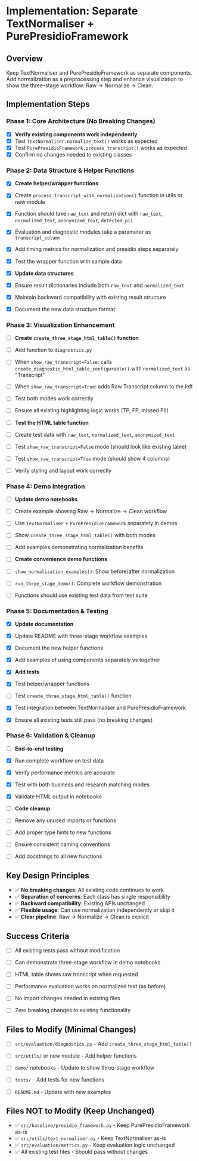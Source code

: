 # Implementation: Separate TextNormaliser + PurePresidioFramework

 

## Overview

Keep TextNormaliser and PurePresidioFramework as separate components. Add normalization as a preprocessing step and enhance visualization to show the three-stage workflow: Raw → Normalize → Clean.

 

## Implementation Steps

 

### Phase 1: Core Architecture (No Breaking Changes)

- [x] **Verify existing components work independently**
- [x] Test `TextNormaliser.normalize_text()` works as expected
- [x] Test `PurePresidioFramework.process_transcript()` works as expected
- [x] Confirm no changes needed to existing classes 

### Phase 2: Data Structure & Helper Functions

- [x] **Create helper/wrapper functions**
- [x] Create `process_transcript_with_normalization()` function in utils or new module
- [x] Function should take `raw_text` and return dict with `raw_text`, `normalized_text`, `anonymized_text`, `detected_pii`
- [x] Evaluation and diagnostic modules take a parameter as `transcript_column`
- [x] Add timing metrics for normalization and presidio steps separately
- [x] Test the wrapper function with sample data
 

- [x] **Update data structures**
- [x] Ensure result dictionaries include both `raw_text` and `normalized_text`
- [x] Maintain backward compatibility with existing result structure
- [x] Document the new data structure format
 

### Phase 3: Visualization Enhancement

- [ ] **Create `create_three_stage_html_table()` function**
- [ ] Add function to `diagnostics.py`
- [ ] When `show_raw_transcript=False`: calls `create_diagnostic_html_table_configurable()` with `normalized_text` as "Transcript"
- [ ] When `show_raw_transcript=True`: adds Raw Transcript column to the left
- [ ] Test both modes work correctly
- [ ] Ensure all existing highlighting logic works (TP, FP, missed PII)
 

- [ ] **Test the HTML table function**
- [ ] Create test data with `raw_text`, `normalized_text`, `anonymized_text`
- [ ] Test `show_raw_transcript=False` mode (should look like existing table)
- [ ] Test `show_raw_transcript=True` mode (should show 4 columns)
- [ ] Verify styling and layout work correctly

 

### Phase 4: Demo Integration

- [ ] **Update demo notebooks**
- [ ] Create example showing Raw → Normalize → Clean workflow
- [ ] Use `TextNormaliser` + `PurePresidioFramework` separately in demos
- [ ] Show `create_three_stage_html_table()` with both modes
- [ ] Add examples demonstrating normalization benefits
 

- [ ] **Create convenience demo functions**
- [ ] `show_normalization_examples()`: Show before/after normalization
- [ ] `run_three_stage_demo()`: Complete workflow demonstration
- [ ] Functions should use existing test data from test suite

 

### Phase 5: Documentation & Testing

- [x] **Update documentation**
- [x] Update README with three-stage workflow examples
- [x] Document the new helper functions
- [x] Add examples of using components separately vs together

 

- [x] **Add tests**

- [x] Test helper/wrapper functions
- [ ] Test `create_three_stage_html_table()` function
- [x] Test integration between TextNormaliser and PurePresidioFramework
- [x] Ensure all existing tests still pass (no breaking changes)

 

### Phase 6: Validation & Cleanup

- [ ] **End-to-end testing**

- [x] Run complete workflow on test data
- [x] Verify performance metrics are accurate
- [x] Test with both business and research matching modes
- [x] Validate HTML output in notebooks

 

- [ ] **Code cleanup**

- [ ] Remove any unused imports or functions
- [ ] Add proper type hints to new functions
- [ ] Ensure consistent naming conventions
- [ ] Add docstrings to all new functions

 

## Key Design Principles

- ✅ **No breaking changes**: All existing code continues to work
- ✅ **Separation of concerns**: Each class has single responsibility
- ✅ **Backward compatibility**: Existing APIs unchanged
- ✅ **Flexible usage**: Can use normalization independently or skip it
- ✅ **Clear pipeline**: Raw → Normalize → Clean is explicit

 

## Success Criteria

- [ ] All existing tests pass without modification
- [ ] Can demonstrate three-stage workflow in demo notebooks
- [ ] HTML table shows raw transcript when requested
- [ ] Performance evaluation works on normalized text (as before)
- [ ] No import changes needed in existing files
- [ ] Zero breaking changes to existing functionality

 

## Files to Modify (Minimal Changes)

- [ ] `src/evaluation/diagnostics.py` - Add `create_three_stage_html_table()`
- [ ] `src/utils/` or new module - Add helper functions
- [ ] `demo/` notebooks - Update to show three-stage workflow
- [ ] `tests/` - Add tests for new functions
- [ ] `README.md` - Update with new examples

 

## Files NOT to Modify (Keep Unchanged)

- ✅ `src/baseline/presidio_framework.py` - Keep PurePresidioFramework as-is
- ✅ `src/utils/text_normaliser.py` - Keep TextNormaliser as-is
- ✅ `src/evaluation/metrics.py` - Keep evaluation logic unchanged
- ✅ All existing test files - Should pass without changes